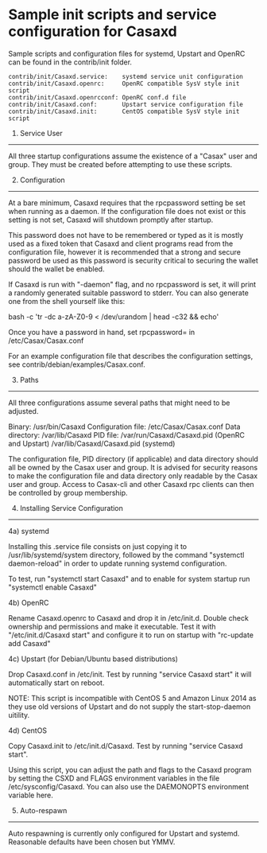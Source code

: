 Sample init scripts and service configuration for Casaxd
==========================================================

Sample scripts and configuration files for systemd, Upstart and OpenRC
can be found in the contrib/init folder.

    contrib/init/Casaxd.service:    systemd service unit configuration
    contrib/init/Casaxd.openrc:     OpenRC compatible SysV style init script
    contrib/init/Casaxd.openrcconf: OpenRC conf.d file
    contrib/init/Casaxd.conf:       Upstart service configuration file
    contrib/init/Casaxd.init:       CentOS compatible SysV style init script

1. Service User
---------------------------------

All three startup configurations assume the existence of a "Casax" user
and group.  They must be created before attempting to use these scripts.

2. Configuration
---------------------------------

At a bare minimum, Casaxd requires that the rpcpassword setting be set
when running as a daemon.  If the configuration file does not exist or this
setting is not set, Casaxd will shutdown promptly after startup.

This password does not have to be remembered or typed as it is mostly used
as a fixed token that Casaxd and client programs read from the configuration
file, however it is recommended that a strong and secure password be used
as this password is security critical to securing the wallet should the
wallet be enabled.

If Casaxd is run with "-daemon" flag, and no rpcpassword is set, it will
print a randomly generated suitable password to stderr.  You can also
generate one from the shell yourself like this:

bash -c 'tr -dc a-zA-Z0-9 < /dev/urandom | head -c32 && echo'

Once you have a password in hand, set rpcpassword= in /etc/Casax/Casax.conf

For an example configuration file that describes the configuration settings,
see contrib/debian/examples/Casax.conf.

3. Paths
---------------------------------

All three configurations assume several paths that might need to be adjusted.

Binary:              /usr/bin/Casaxd
Configuration file:  /etc/Casax/Casax.conf
Data directory:      /var/lib/Casaxd
PID file:            /var/run/Casaxd/Casaxd.pid (OpenRC and Upstart)
                     /var/lib/Casaxd/Casaxd.pid (systemd)

The configuration file, PID directory (if applicable) and data directory
should all be owned by the Casax user and group.  It is advised for security
reasons to make the configuration file and data directory only readable by the
Casax user and group.  Access to Casax-cli and other Casaxd rpc clients
can then be controlled by group membership.

4. Installing Service Configuration
-----------------------------------

4a) systemd

Installing this .service file consists on just copying it to
/usr/lib/systemd/system directory, followed by the command
"systemctl daemon-reload" in order to update running systemd configuration.

To test, run "systemctl start Casaxd" and to enable for system startup run
"systemctl enable Casaxd"

4b) OpenRC

Rename Casaxd.openrc to Casaxd and drop it in /etc/init.d.  Double
check ownership and permissions and make it executable.  Test it with
"/etc/init.d/Casaxd start" and configure it to run on startup with
"rc-update add Casaxd"

4c) Upstart (for Debian/Ubuntu based distributions)

Drop Casaxd.conf in /etc/init.  Test by running "service Casaxd start"
it will automatically start on reboot.

NOTE: This script is incompatible with CentOS 5 and Amazon Linux 2014 as they
use old versions of Upstart and do not supply the start-stop-daemon uitility.

4d) CentOS

Copy Casaxd.init to /etc/init.d/Casaxd. Test by running "service Casaxd start".

Using this script, you can adjust the path and flags to the Casaxd program by
setting the CSXD and FLAGS environment variables in the file
/etc/sysconfig/Casaxd. You can also use the DAEMONOPTS environment variable here.

5. Auto-respawn
-----------------------------------

Auto respawning is currently only configured for Upstart and systemd.
Reasonable defaults have been chosen but YMMV.
